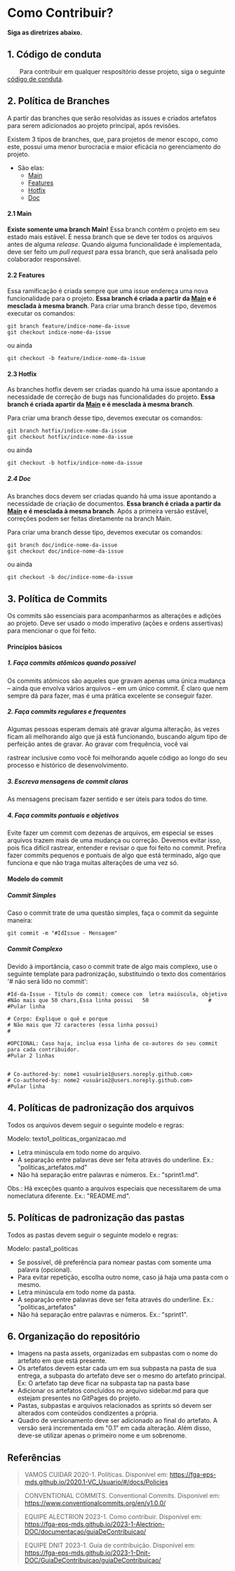 # Como Contribuir?

**Siga as diretrizes abaixo.**

## 1. Código de conduta

&emsp;&emsp;Para contribuir em qualquer respositório desse projeto, siga o seguinte [código de conduta](./CODE_OF_CONDUCT.md).

## 2. Política de Branches

A partir das branches que serão resolvidas as issues e criados artefatos para serem adicionados ao projeto principal, após revisões.

Existem 3 tipos de branches, que, para projetos de menor escopo, como este, possui uma menor burocracia e maior eficácia no gerenciamento do projeto.

- São elas:
  - [Main](#main)
  - [Features](#features)
  - [Hotfix](#hotfix)
  - [Doc](#doc)

#### 2.1 Main

**Existe somente uma branch Main!** Essa branch contém o projeto em seu estado mais estável. É nessa branch que se deve ter todos os arquivos antes de alguma _release_. Quando alguma funcionalidade é implementada, deve ser feito um _pull request_ para essa branch, que será analisada pelo colaborador responsável.

#### 2.2 Features

Essa ramificação é criada sempre que uma issue endereça uma nova funcionalidade para o projeto. **Essa branch é criada a partir da [Main](#main) e é mesclada à mesma branch**. Para criar uma branch desse tipo, devemos executar os comandos:

```git
git branch feature/indice-nome-da-issue
git checkout indice-nome-da-issue
```

ou ainda

```git
git checkout -b feature/indice-nome-da-issue
```

#### 2.3 Hotfix

As branches hotfix devem ser criadas quando há uma issue apontando a necessidade de correção de bugs nas funcionalidades do projeto. **Essa branch é criada apartir da [Main](#main) e é mesclada à mesma branch**.

Para criar uma branch desse tipo, devemos executar os comandos:

```git
git branch hotfix/indice-nome-da-issue
git checkout hotfix/indice-nome-da-issue
```

ou ainda

```git
git checkout -b hotfix/indice-nome-da-issue
```

##### 2.4 Doc

As branches docs devem ser criadas quando há uma issue apontando a necessidade de criação de documentos. **Essa branch é criada a partir da [Main](#main) e é mesclada à mesma branch**. Após a primeira versão estável, correções podem ser feitas diretamente na branch Main.

Para criar uma branch desse tipo, devemos executar os comandos:

```git
git branch doc/indice-nome-da-issue
git checkout doc/indice-nome-da-issue
```

ou ainda

```git
git checkout -b doc/indice-nome-da-issue
```

## 3. Política de Commits

Os commits são essenciais para acompanharmos as alterações e adições ao projeto. 
Deve ser usado o modo imperativo (ações e ordens assertivas) para mencionar o que foi feito.

#### Princípios básicos

#####  1. Faça commits atômicos quando possível

Os commits atômicos são aqueles que gravam apenas uma única mudança – ainda que envolva vários arquivos – em um único commit. É claro que nem sempre dá para fazer, mas é uma prática excelente se conseguir fazer.

#####  2. Faça commits regulares e frequentes

Algumas pessoas esperam demais até gravar alguma alteração, às vezes ficam ali melhorando algo que já está funcionando, buscando algum tipo de perfeição antes de gravar. Ao gravar com frequência, você vai

 rastrear inclusive como você foi melhorando aquele código ao longo do seu processo e histórico de desenvolvimento.

#####  3. Escreva mensagens de commit claras

As mensagens precisam fazer sentido e ser úteis para todos do time.

##### 4. Faça commits pontuais e objetivos

Evite fazer um commit com dezenas de arquivos, em especial se esses arquivos trazem mais de uma mudança ou correção. Devemos evitar isso, pois fica difícil rastrear, entender e revisar o que foi feito no commit. Prefira fazer commits pequenos e pontuais de algo que está terminado, algo que funciona e que não traga muitas alterações de uma vez só.

#### Modelo do commit

##### Commit Simples

Caso o commit trate de uma questão simples, faça o commit da seguinte maneira:

```git
git commit -m "#IdIssue - Mensagem"
```

##### Commit Complexo

Devido à importância, caso o commit trate de algo mais complexo, use o seguinte template para padronização, substituindo o texto dos comentários '# não será lido no commit':

``` 
#Id-da-Issue - Título do commit: comece com  letra maiúscula, objetivo
#Não mais que 50 chars,Essa linha possui   50                   #
#Pular linha

# Corpo: Explique o quê e porque
# Não mais que 72 caracteres (essa linha possui)                                                                             #

#OPCIONAL: Caso haja, inclua essa linha de co-autores do seu commit para cada contribuidor.
#Pular 2 linhas


# Co-authored-by: nome1 <usuário1@users.noreply.github.com>
# Co-authored-by: nome2 <usuário2@users.noreply.github.com>
#Pular linha
```

## 4. Políticas de padronização dos arquivos

Todos os arquivos devem seguir o seguinte modelo e regras:

Modelo: texto1_politicas_organizacao.md

- Letra minúscula em todo nome do arquivo.
- A separação entre palavras deve ser feita através do underline. Ex.: "politicas_artefatos.md"
- Não há separação entre palavras e números. Ex.: "sprint1.md".

Obs.: Há exceções quanto a arquivos especiais que necessitarem de uma nomeclatura diferente. Ex.: "README.md".

## 5. Políticas de padronização das pastas

Todos as pastas devem seguir o seguinte modelo e regras:

Modelo: pasta1_politicas

- Se possível, dê preferência para nomear pastas com somente uma palavra (opcional).
- Para evitar repetição, escolha outro nome, caso já haja uma pasta com o mesmo.
- Letra minúscula em todo nome da pasta.
- A separação entre palavras deve ser feita através do underline. Ex.: "politicas_artefatos"
- Não há separação entre palavras e números. Ex.: "sprint1".

## 6. Organização do repositório

- Imagens na pasta assets, organizadas em subpastas com o nome do artefato em que está presente.
- Os artefatos devem estar cada um em sua subpasta na pasta de sua entrega, a subpasta do artefato deve ser o mesmo do artefato principal. Ex: O artefato tap deve ficar na subpasta tap na pasta base
- Adicionar os artefatos concluídos no arquivo sidebar.md para que estejam presentes no GitPages do projeto.
- Pastas, subpastas e arquivos relacionados as sprints só devem ser alterados com conteúdos condizentes a própria.
- Quadro de versionamento deve ser adicionado ao final do artefato. A versão será incrementada em "0.1" em cada alteração. Além disso, deve-se utilizar apenas o primeiro nome e um sobrenome.

## Referências

> VAMOS CUIDAR 2020-1. Políticas. Disponível em: <https://fga-eps-mds.github.io/2020.1-VC_Usuario/#/docs/Policies>

> CONVENTIONAL COMMITS. Conventional Commits. Disponível em: <https://www.conventionalcommits.org/en/v1.0.0/>

> EQUIPE ALECTRION 2023-1. Como contribuir. Disponível em: <https://fga-eps-mds.github.io/2023-1-Alectrion-DOC/documentacao/guiaDeContribuicao/>

> EQUIPE DNIT 2023-1. Guia de contribuição. Disponível em: <https://fga-eps-mds.github.io/2023-1-Dnit-DOC/GuiaDeContribuicao/guiaDeContribuicao/>
